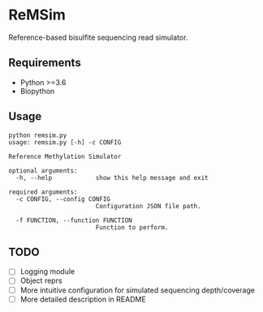 # ReMSim
Reference-based bisulfite sequencing read simulator.

## Requirements
* Python >=3.6
* Biopython

## Usage
```
python remsim.py
usage: remsim.py [-h] -c CONFIG

Reference Methylation Simulator

optional arguments:
  -h, --help            show this help message and exit

required arguments:
  -c CONFIG, --config CONFIG
                        Configuration JSON file path.

  -f FUNCTION, --function FUNCTION
                        Function to perform.
```

## TODO
- [ ] Logging module
- [ ] Object reprs
- [ ] More intuitive configuration for simulated sequencing depth/coverage
- [ ] More detailed description in README

